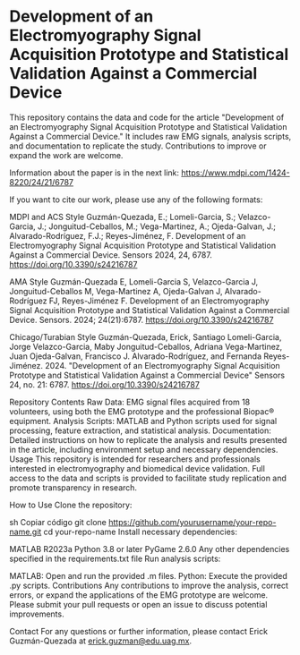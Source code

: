 # Development of an Electromyography Signal Acquisition Prototype and Statistical Validation Against a Commercial Device
This repository contains the data and code for the article "Development of an Electromyography Signal Acquisition Prototype and Statistical Validation Against a Commercial Device." It includes raw EMG signals, analysis scripts, and documentation to replicate the study. Contributions to improve or expand the work are welcome.

Information about the paper is in the next link: https://www.mdpi.com/1424-8220/24/21/6787

If you want to cite our work, please use any of the following formats:

MDPI and ACS Style
Guzmán-Quezada, E.; Lomeli-Garcia, S.; Velazco-Garcia, J.; Jonguitud-Ceballos, M.; Vega-Martinez, A.; Ojeda-Galvan, J.; Alvarado-Rodríguez, F.J.; Reyes-Jiménez, F. Development of an Electromyography Signal Acquisition Prototype and Statistical Validation Against a Commercial Device. Sensors 2024, 24, 6787. https://doi.org/10.3390/s24216787

AMA Style
Guzmán-Quezada E, Lomeli-Garcia S, Velazco-Garcia J, Jonguitud-Ceballos M, Vega-Martinez A, Ojeda-Galvan J, Alvarado-Rodríguez FJ, Reyes-Jiménez F. Development of an Electromyography Signal Acquisition Prototype and Statistical Validation Against a Commercial Device. Sensors. 2024; 24(21):6787. https://doi.org/10.3390/s24216787

Chicago/Turabian Style
Guzmán-Quezada, Erick, Santiago Lomeli-Garcia, Jorge Velazco-Garcia, Maby Jonguitud-Ceballos, Adriana Vega-Martinez, Juan Ojeda-Galvan, Francisco J. Alvarado-Rodríguez, and Fernanda Reyes-Jiménez. 2024. "Development of an Electromyography Signal Acquisition Prototype and Statistical Validation Against a Commercial Device" Sensors 24, no. 21: 6787. https://doi.org/10.3390/s24216787


Repository Contents
Raw Data: EMG signal files acquired from 18 volunteers, using both the EMG prototype and the professional Biopac® equipment.
Analysis Scripts: MATLAB and Python scripts used for signal processing, feature extraction, and statistical analysis.
Documentation: Detailed instructions on how to replicate the analysis and results presented in the article, including environment setup and necessary dependencies.
Usage
This repository is intended for researchers and professionals interested in electromyography and biomedical device validation. Full access to the data and scripts is provided to facilitate study replication and promote transparency in research.

How to Use
Clone the repository:

sh
Copiar código
git clone https://github.com/yourusername/your-repo-name.git
cd your-repo-name
Install necessary dependencies:

MATLAB R2023a
Python 3.8 or later
PyGame 2.6.0
Any other dependencies specified in the requirements.txt file
Run analysis scripts:

MATLAB: Open and run the provided .m files.
Python: Execute the provided .py scripts.
Contributions
Any contributions to improve the analysis, correct errors, or expand the applications of the EMG prototype are welcome. Please submit your pull requests or open an issue to discuss potential improvements.


Contact
For any questions or further information, please contact Erick Guzmán-Quezada at erick.guzman@edu.uag.mx.
